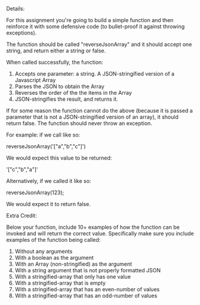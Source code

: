 Details:
 
 For this assignment you're going to build a simple function and then reinforce it with some defensive code (to bullet-proof it against throwing exceptions).

The function should be called "reverseJsonArray" and it should accept one string, and return either a string or false.

When called successfully, the function:
1. Accepts one parameter: a string. A JSON-stringified version of a Javascript Array
2. Parses the JSON to obtain the Array
3. Reverses the order of the the items in the Array
4. JSON-stringifies the result, and returns it.

If for some reason the function cannot do the above (because it is passed a parameter that is not a JSON-stringified version of an array), it should return false. The function should never throw an exception.

For example: if we call like so:

reverseJsonArray('["a","b","c"]')

We would expect this value to be returned:

'["c","b","a"]'

Alternatively, if we called it like so:

reverseJsonArray(123);

We would expect it to return false.

Extra Credit:

Below your function, include 10+ examples of how the function can be invoked and will return the correct value. Specifically make sure you include examples of the function being called:

1. Without any arguments
2. With a boolean as the argument
3. With an Array (non-stringified) as the argument
4. With a string argument that is not properly formatted JSON
5. With a stringified-array that only has one value
6. With a stringified-array that is empty
7. With a stringified-array that has an even-number of values
8. With a stringified-array that has an odd-number of values

